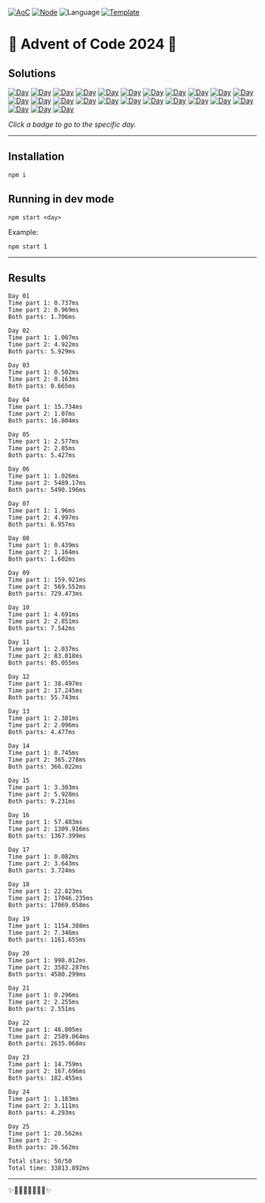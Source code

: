 <!-- Entries between SOLUTIONS and RESULTS tags are auto-generated -->

[![AoC](https://badgen.net/badge/AoC/2024/blue)](https://adventofcode.com/2024)
[![Node](https://badgen.net/badge/Node/v16.13.0+/blue)](https://nodejs.org/en/download/)
![Language](https://badgen.net/badge/Language/JavaScript/blue)
[![Template](https://badgen.net/badge/Template/aocrunner/blue)](https://github.com/caderek/aocrunner)

# 🎄 Advent of Code 2024 🎄

## Solutions

<!--SOLUTIONS-->

[![Day](https://badgen.net/badge/01/%E2%98%85%E2%98%85/green)](src/day01)
[![Day](https://badgen.net/badge/02/%E2%98%85%E2%98%85/green)](src/day02)
[![Day](https://badgen.net/badge/03/%E2%98%85%E2%98%85/green)](src/day03)
[![Day](https://badgen.net/badge/04/%E2%98%85%E2%98%85/green)](src/day04)
[![Day](https://badgen.net/badge/05/%E2%98%85%E2%98%85/green)](src/day05)
[![Day](https://badgen.net/badge/06/%E2%98%85%E2%98%85/green)](src/day06)
[![Day](https://badgen.net/badge/07/%E2%98%85%E2%98%85/green)](src/day07)
[![Day](https://badgen.net/badge/08/%E2%98%85%E2%98%85/green)](src/day08)
[![Day](https://badgen.net/badge/09/%E2%98%85%E2%98%85/green)](src/day09)
[![Day](https://badgen.net/badge/10/%E2%98%85%E2%98%85/green)](src/day10)
[![Day](https://badgen.net/badge/11/%E2%98%85%E2%98%85/green)](src/day11)
[![Day](https://badgen.net/badge/12/%E2%98%85%E2%98%85/green)](src/day12)
[![Day](https://badgen.net/badge/13/%E2%98%85%E2%98%85/green)](src/day13)
[![Day](https://badgen.net/badge/14/%E2%98%85%E2%98%85/green)](src/day14)
[![Day](https://badgen.net/badge/15/%E2%98%85%E2%98%85/green)](src/day15)
[![Day](https://badgen.net/badge/16/%E2%98%85%E2%98%85/green)](src/day16)
[![Day](https://badgen.net/badge/17/%E2%98%85%E2%98%85/green)](src/day17)
[![Day](https://badgen.net/badge/18/%E2%98%85%E2%98%85/green)](src/day18)
[![Day](https://badgen.net/badge/19/%E2%98%85%E2%98%85/green)](src/day19)
[![Day](https://badgen.net/badge/20/%E2%98%85%E2%98%85/green)](src/day20)
[![Day](https://badgen.net/badge/21/%E2%98%85%E2%98%85/green)](src/day21)
[![Day](https://badgen.net/badge/22/%E2%98%85%E2%98%85/green)](src/day22)
[![Day](https://badgen.net/badge/23/%E2%98%85%E2%98%85/green)](src/day23)
[![Day](https://badgen.net/badge/24/%E2%98%85%E2%98%85/green)](src/day24)
[![Day](https://badgen.net/badge/25/%E2%98%85%E2%98%85/green)](src/day25)

<!--/SOLUTIONS-->

_Click a badge to go to the specific day._

---

## Installation

```
npm i
```

## Running in dev mode

```
npm start <day>
```

Example:

```
npm start 1
```

---

## Results

<!--RESULTS-->

```
Day 01
Time part 1: 0.737ms
Time part 2: 0.969ms
Both parts: 1.706ms
```

```
Day 02
Time part 1: 1.007ms
Time part 2: 4.922ms
Both parts: 5.929ms
```

```
Day 03
Time part 1: 0.502ms
Time part 2: 0.163ms
Both parts: 0.665ms
```

```
Day 04
Time part 1: 15.734ms
Time part 2: 1.07ms
Both parts: 16.804ms
```

```
Day 05
Time part 1: 2.577ms
Time part 2: 2.85ms
Both parts: 5.427ms
```

```
Day 06
Time part 1: 1.026ms
Time part 2: 5489.17ms
Both parts: 5490.196ms
```

```
Day 07
Time part 1: 1.96ms
Time part 2: 4.997ms
Both parts: 6.957ms
```

```
Day 08
Time part 1: 0.439ms
Time part 2: 1.164ms
Both parts: 1.602ms
```

```
Day 09
Time part 1: 159.921ms
Time part 2: 569.552ms
Both parts: 729.473ms
```

```
Day 10
Time part 1: 4.691ms
Time part 2: 2.851ms
Both parts: 7.542ms
```

```
Day 11
Time part 1: 2.037ms
Time part 2: 83.018ms
Both parts: 85.055ms
```

```
Day 12
Time part 1: 38.497ms
Time part 2: 17.245ms
Both parts: 55.743ms
```

```
Day 13
Time part 1: 2.381ms
Time part 2: 2.096ms
Both parts: 4.477ms
```

```
Day 14
Time part 1: 0.745ms
Time part 2: 365.278ms
Both parts: 366.022ms
```

```
Day 15
Time part 1: 3.303ms
Time part 2: 5.928ms
Both parts: 9.231ms
```

```
Day 16
Time part 1: 57.483ms
Time part 2: 1309.916ms
Both parts: 1367.399ms
```

```
Day 17
Time part 1: 0.082ms
Time part 2: 3.643ms
Both parts: 3.724ms
```

```
Day 18
Time part 1: 22.823ms
Time part 2: 17046.235ms
Both parts: 17069.058ms
```

```
Day 19
Time part 1: 1154.308ms
Time part 2: 7.346ms
Both parts: 1161.655ms
```

```
Day 20
Time part 1: 998.012ms
Time part 2: 3582.287ms
Both parts: 4580.299ms
```

```
Day 21
Time part 1: 0.296ms
Time part 2: 2.255ms
Both parts: 2.551ms
```

```
Day 22
Time part 1: 46.005ms
Time part 2: 2589.064ms
Both parts: 2635.068ms
```

```
Day 23
Time part 1: 14.759ms
Time part 2: 167.696ms
Both parts: 182.455ms
```

```
Day 24
Time part 1: 1.183ms
Time part 2: 3.111ms
Both parts: 4.293ms
```

```
Day 25
Time part 1: 20.562ms
Time part 2: -
Both parts: 20.562ms
```

```
Total stars: 50/50
Total time: 33813.892ms
```

<!--/RESULTS-->

---

✨🎄🎁🎄🎅🎄🎁🎄✨
